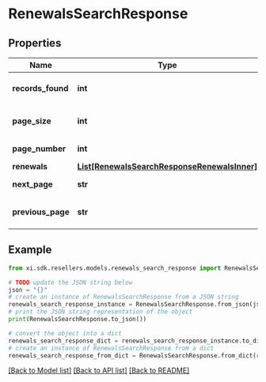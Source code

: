 # RenewalsSearchResponse


## Properties

Name | Type | Description | Notes
------------ | ------------- | ------------- | -------------
**records_found** | **int** | Number of records found. | [optional] 
**page_size** | **int** | Number of records in a page. | [optional] 
**page_number** | **int** | Number of page. | [optional] 
**renewals** | [**List[RenewalsSearchResponseRenewalsInner]**](RenewalsSearchResponseRenewalsInner.md) |  | [optional] 
**next_page** | **str** | URL for the next page. | [optional] 
**previous_page** | **str** | URL for the previous page. | [optional] 

## Example

```python
from xi.sdk.resellers.models.renewals_search_response import RenewalsSearchResponse

# TODO update the JSON string below
json = "{}"
# create an instance of RenewalsSearchResponse from a JSON string
renewals_search_response_instance = RenewalsSearchResponse.from_json(json)
# print the JSON string representation of the object
print(RenewalsSearchResponse.to_json())

# convert the object into a dict
renewals_search_response_dict = renewals_search_response_instance.to_dict()
# create an instance of RenewalsSearchResponse from a dict
renewals_search_response_from_dict = RenewalsSearchResponse.from_dict(renewals_search_response_dict)
```
[[Back to Model list]](../README.md#documentation-for-models) [[Back to API list]](../README.md#documentation-for-api-endpoints) [[Back to README]](../README.md)


